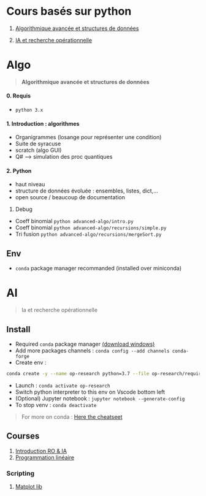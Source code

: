 # Cours basés sur python

1. [Algorithmique avancée et structures de données](#Algo)

1. [IA et recherche opérationnelle](#AI)

# Algo
> **Algorithmique avancée et structures de données**

#### 0. Requis

- `python 3.x`

#### 1. Introduction : algorithmes

- Organigrammes (losange pour représenter une condition)
- Suite de syracuse
- scratch (algo GUI)
- Q# --> simulation des proc quantiques

#### 2. Python

- haut niveau
- structure de données évoluée : ensembles, listes, dict,...
- open source / beaucoup de documentation

1. Debug

- Coeff binomial `python advanced-algo/intro.py`
- Coeff binomial `python advanced-algo/recursions/simple.py`
- Tri fusion `python advanced-algo/recursions/mergeSort.py`

## Env

- `conda` package manager recommanded (installed over miniconda)

# AI
> Ia et recherche opérationnelle

## Install

- Required `conda` package manager [(download windows)](https://repo.anaconda.com/miniconda/Miniconda3-latest-Windows-x86_64.exe)
- Add more packages channels : `conda config --add channels conda-forge`
- Create env :
```sh
conda create -y --name op-research python=3.7 --file op-research/requirements.txt
```

- Launch : `conda activate op-research`
- Switch python interpreter to this env on Vscode bottom left
- (Optional) Jupyter notebook : `jupyter notebook --generate-config`
- To stop venv : `conda deactivate`

> For more on conda : [Here the cheatseet](https://docs.conda.io/projects/conda/en/4.6.0/_downloads/52a95608c49671267e40c689e0bc00ca/conda-cheatsheet.pdf)

## Courses

1. [Introduction RO & IA](doc/op-research/intro.md)
1. [Programmation linéaire](doc/op-research/linear-prog-simplexes.md)

### Scripting
1. [Matplot lib](https://mmas.github.io/conics-matplotlib)
